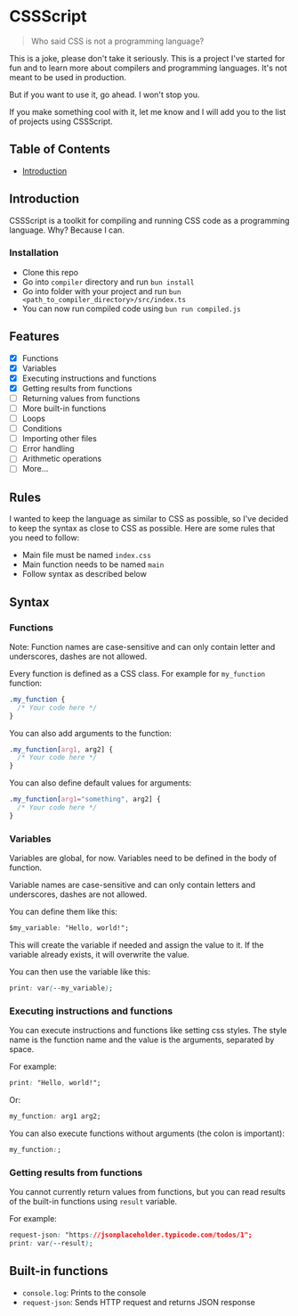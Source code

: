 # CSSScript
> Who said CSS is not a programming language?

This is a joke, please don't take it seriously. This is a project I've started for fun and to learn more about compilers and programming languages. It's not meant to be used in production.

But if you want to use it, go ahead. I won't stop you.

If you make something cool with it, let me know and I will add you to the list of projects using CSSScript.

## Table of Contents
- [Introduction](#introduction)

## Introduction
CSSScript is a toolkit for compiling and running CSS code as a programming language. Why? Because I can.

### Installation
- Clone this repo
- Go into `compiler` directory and run `bun install`
- Go into folder with your project and run `bun <path_to_compiler_directory>/src/index.ts`
- You can now run compiled code using `bun run compiled.js`

## Features
- [x] Functions
- [x] Variables
- [x] Executing instructions and functions
- [x] Getting results from functions
- [ ] Returning values from functions
- [ ] More built-in functions
- [ ] Loops
- [ ] Conditions
- [ ] Importing other files
- [ ] Error handling
- [ ] Arithmetic operations
- [ ] More...

## Rules
I wanted to keep the language as similar to CSS as possible, so I've decided to keep the syntax as close to CSS as possible. Here are some rules that you need to follow:

- Main file must be named `index.css`
- Main function needs to be named `main`
- Follow syntax as described below

## Syntax

### Functions
Note: Function names are case-sensitive and can only contain letter and underscores, dashes are not allowed.

Every function is defined as a CSS class. For example for `my_function` function:
```css
.my_function {
  /* Your code here */
}
```

You can also add arguments to the function:
```css
.my_function[arg1, arg2] {
  /* Your code here */
}
```

You can also define default values for arguments:
```css
.my_function[arg1="something", arg2] {
  /* Your code here */
}
```

### Variables
Variables are global, for now. Variables need to be defined in the body of function.

Variable names are case-sensitive and can only contain letters and underscores, dashes are not allowed.

You can define them like this:
```css
$my_variable: "Hello, world!";
```

This will create the variable if needed and assign the value to it.
If the variable already exists, it will overwrite the value.

You can then use the variable like this:
```css
print: var(--my_variable);
```

### Executing instructions and functions
You can execute instructions and functions like setting css styles. The style name is the function name and the value is the arguments, separated by space.

For example:
```css
print: "Hello, world!";
```

Or:

```css
my_function: arg1 arg2;
```

You can also execute functions without arguments (the colon is important):
```css
my_function:;
```

### Getting results from functions
You cannot currently return values from functions, but you can read results of the built-in functions using `result` variable.

For example:
```css
request-json: "https://jsonplaceholder.typicode.com/todos/1";
print: var(--result);
```

## Built-in functions
- `console.log`: Prints to the console
- `request-json`: Sends HTTP request and returns JSON response
